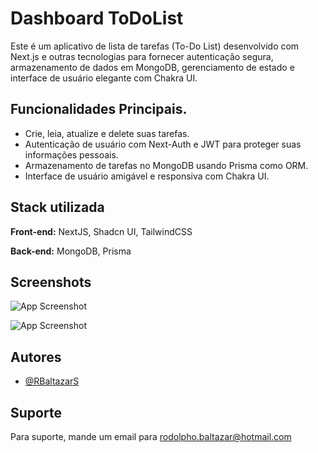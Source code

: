 
# Dashboard ToDoList


Este é um aplicativo de lista de tarefas (To-Do List) desenvolvido com Next.js e outras tecnologias para fornecer autenticação segura, armazenamento de dados em MongoDB, gerenciamento de estado e interface de usuário elegante com Chakra UI.


## Funcionalidades Principais.

- Crie, leia, atualize e delete suas tarefas.
- Autenticação de usuário com Next-Auth e JWT para proteger suas informações pessoais.
- Armazenamento de tarefas no MongoDB usando Prisma como ORM.
- Interface de usuário amigável e responsiva com Chakra UI.



## Stack utilizada

**Front-end:** NextJS, Shadcn UI, TailwindCSS

**Back-end:** MongoDB, Prisma


## Screenshots

![App Screenshot](https://via.placeholder.com/468x300?text=App+Screenshot+Here)

![App Screenshot](https://via.placeholder.com/468x300?text=App+Screenshot+Here)

## Autores

- [@RBaltazarS](https://www.github.com/RBaltazarS)


## Suporte

Para suporte, mande um email para rodolpho.baltazar@hotmail.com



